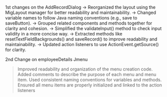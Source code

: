 1st changes on the AddRecordDialog
 -> Reorganized the layout using the MigLayout manager for better readability and maintainability.
-> Changed variable names to follow Java naming conventions (e.g., save to saveButton).
-> Grouped related components and methods together for clarity and cohesion.
-> Simplified the validateInput() method to check input validity in a more concise way.
-> Extracted methods like resetTextFieldBackgrounds() and saveRecord() to improve readability and maintainability.
 -> Updated action listeners to use ActionEvent.getSource() for clarity.

2nd Change on employeeDetails
Jmenu
> Improved readability and organization of the menu creation code.
> 	Added comments to describe the purpose of each menu and menu item.
> 	Used consistent naming conventions for variables and methods.
>	Ensured all menu items are properly initialized and linked to the action listeners
